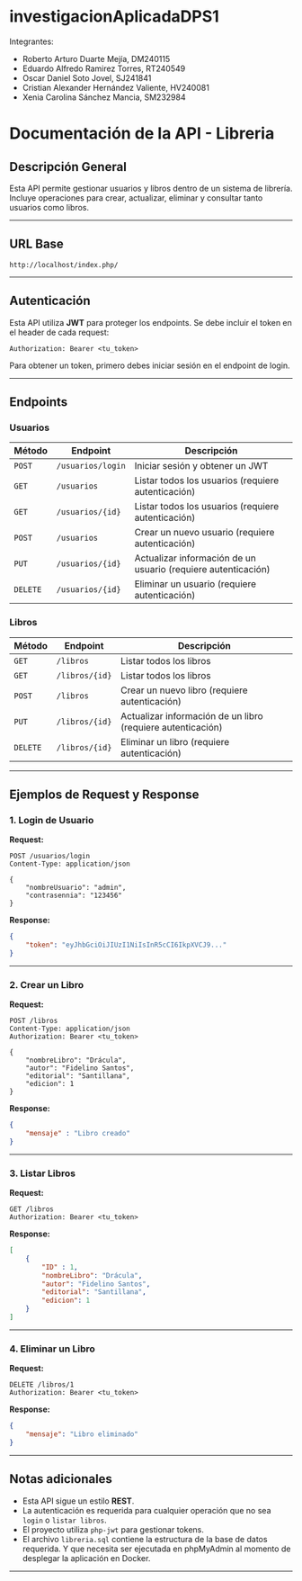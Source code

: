 # investigacionAplicadaDPS1
Integrantes:
- Roberto Arturo Duarte Mejía, DM240115
- Eduardo Alfredo Ramirez Torres, RT240549
- Oscar Daniel Soto Jovel, SJ241841
- Cristian Alexander Hernández Valiente, HV240081
- Xenia Carolina Sánchez Mancia, SM232984


# Documentación de la API - Libreria

## Descripción General
Esta API permite gestionar usuarios y libros dentro de un sistema de librería. Incluye operaciones para crear, actualizar, eliminar y consultar tanto usuarios como libros.

---

## URL Base
```
http://localhost/index.php/
```

---

## Autenticación
Esta API utiliza **JWT** para proteger los endpoints. Se debe incluir el token en el header de cada request:
```http
Authorization: Bearer <tu_token>
```

Para obtener un token, primero debes iniciar sesión en el endpoint de login.

---

## Endpoints

### Usuarios

| Método | Endpoint | Descripción |
|--|--|--|
| `POST` | `/usuarios/login` | Iniciar sesión y obtener un JWT |
| `GET` | `/usuarios` | Listar todos los usuarios (requiere autenticación) |
| `GET` | `/usuarios/{id}` | Listar todos los usuarios (requiere autenticación) |
| `POST` | `/usuarios` | Crear un nuevo usuario (requiere autenticación)|
| `PUT` | `/usuarios/{id}` | Actualizar información de un usuario (requiere autenticación)|
| `DELETE` | `/usuarios/{id}` | Eliminar un usuario (requiere autenticación)|

### Libros

| Método | Endpoint | Descripción |
|--|--|--|
| `GET` | `/libros` | Listar todos los libros |
| `GET` | `/libros/{id}` | Listar todos los libros |
| `POST` | `/libros` | Crear un nuevo libro (requiere autenticación)|
| `PUT` | `/libros/{id}` | Actualizar información de un libro (requiere autenticación)|
| `DELETE` | `/libros/{id}` | Eliminar un libro (requiere autenticación)|

---

## Ejemplos de Request y Response

### 1. Login de Usuario
**Request:**
```http
POST /usuarios/login
Content-Type: application/json

{
    "nombreUsuario": "admin",
    "contrasennia": "123456"
}
```

**Response:**
```json
{
    "token": "eyJhbGciOiJIUzI1NiIsInR5cCI6IkpXVCJ9..."
}
```

---

### 2. Crear un Libro
**Request:**
```http
POST /libros
Content-Type: application/json
Authorization: Bearer <tu_token>

{
    "nombreLibro": "Drácula",
    "autor": "Fidelino Santos",
    "editorial": "Santillana",
    "edicion": 1
}
```

**Response:**
```json
{
    "mensaje" : "Libro creado"
}
```

---

### 3. Listar Libros
**Request:**
```http
GET /libros
Authorization: Bearer <tu_token>
```

**Response:**
```json
[
    {
        "ID" : 1,
        "nombreLibro": "Drácula",
        "autor": "Fidelino Santos",
        "editorial": "Santillana",
        "edicion": 1
    }
]
```

---

### 4. Eliminar un Libro
**Request:**
```http
DELETE /libros/1
Authorization: Bearer <tu_token>
```

**Response:**
```json
{
    "mensaje": "Libro eliminado"
}
```

---


## Notas adicionales
- Esta API sigue un estilo **REST**.
- La autenticación es requerida para cualquier operación que no sea `login` o `listar libros`.
- El proyecto utiliza `php-jwt` para gestionar tokens.
- El archivo `libreria.sql` contiene la estructura de la base de datos requerida. Y que necesita ser ejecutada en phpMyAdmin al momento de desplegar la aplicación en Docker.

---

